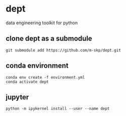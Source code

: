 # dept
data engineering toolkit for python

## clone dept as a submodule
```
git submodule add https://github.com/m-skp/dept.git
```

## conda environment
```
conda env create -f environment.yml
conda activate dept
```

## jupyter
```
python -m ipykernel install --user --name dept
```